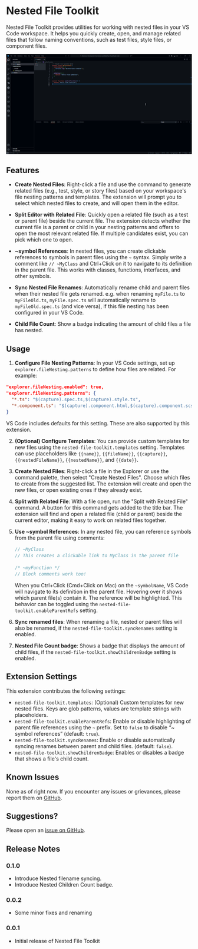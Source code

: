 # Nested File Toolkit

Nested File Toolkit provides utilities for working with nested files in your VS Code workspace. It helps you quickly create, open, and manage related files that follow naming conventions, such as test files, style files, or component files.

![Demo Gif](./demo.gif)

## Features

- **Create Nested Files**: Right-click a file and use the command to generate related files (e.g., test, style, or story files) based on your workspace's file nesting patterns and templates. The extension will prompt you to select which nested files to create, and will open them in the editor.

- **Split Editor with Related File**: Quickly open a related file (such as a test or parent file) beside the current file. The extension detects whether the current file is a parent or child in your nesting patterns and offers to open the most relevant related file. If multiple candidates exist, you can pick which one to open.

- **~symbol References**: In nested files, you can create clickable references to symbols in parent files using the `~` syntax. Simply write a comment like `// ~MyClass` and Ctrl+Click on it to navigate to its definition in the parent file. This works with classes, functions, interfaces, and other symbols.

- **Sync Nested File Renames**: Automatically rename child and parent files when their nested file gets renamed. e.g. when renaming `myFile.ts` to `myFileOld.ts`, `myFile.spec.ts` will automatically rename to `myFileOld.spec.ts` (and vice versa), if this file nesting has been configured in your VS Code.

- **Child File Count**: Show a badge indicating the amount of child files a file has nested.

## Usage

1. **Configure File Nesting Patterns**: In your VS Code settings, set up `explorer.fileNesting.patterns` to define how files are related. For example:

```json
"explorer.fileNesting.enabled": true,
"explorer.fileNesting.patterns": {
  "*.ts": "$(capture).spec.ts,$(capture).style.ts",
  "*.component.ts": "$(capture).component.html,$(capture).component.scss"
}
```
VS Code includes defaults for this setting. These are also supported by this extension.

2. **(Optional) Configure Templates**: You can provide custom templates for new files using the `nested-file-toolkit.templates` setting. Templates can use placeholders like `{{name}}`, `{{fileName}}`, `{{capture}}`, `{{nestedFileName}}`, `{{nestedName}}`, and `{{date}}`.

3. **Create Nested Files**: Right-click a file in the Explorer or use the command palette, then select "Create Nested Files". Choose which files to create from the suggested list. The extension will create and open the new files, or open existing ones if they already exist.

4. **Split with Related File**: With a file open, run the "Split with Related File" command. A button for this command gets added to the title bar. The extension will find and open a related file (child or parent) beside the current editor, making it easy to work on related files together.

5. **Use ~symbol References**: In any nested file, you can reference symbols from the parent file using comments:
   ```typescript
   // ~MyClass
   // This creates a clickable link to MyClass in the parent file
   
   /* ~myFunction */
   // Block comments work too!
   ```
   When you Ctrl+Click (Cmd+Click on Mac) on the `~symbolName`, VS Code will navigate to its definition in the parent file. Hovering over it shows which parent file(s) contain it. The reference will be highlighted. This behavior can be toggled using the `nested-file-toolkit.enableParentRefs` setting.

6. **Sync renamed files**: When renaming a file, nested or parent files will also be renamed, if the `nested-file-toolkit.syncRenames` setting is enabled.

7. **Nested File Count badge**: Shows a badge that displays the amount of child files, if the `nested-file-toolkit.showChildrenBadge` setting is enabled.

## Extension Settings

This extension contributes the following settings:
- `nested-file-toolkit.templates`: (Optional) Custom templates for new nested files. Keys are glob patterns, values are template strings with placeholders.
- `nested-file-toolkit.enableParentRefs`: Enable or disable highlighting of parent file references using the `~` prefix. Set to `false` to disable “~ symbol references” (default: `true`).
- `nested-file-toolkit.syncRenames`: Enable or disable automatically syncing renames between parent and child files. (default: `false`).
- `nested-file-toolkit.showChildrenBadge`: Enables or disables a badge that shows a file's child count.

## Known Issues

None as of right now. If you encounter any issues or grievances, please report them on [GitHub](https://github.com/Naamloos/nested_file_toolkit/issues).

## Suggestions?

Please open an [issue on GitHub](https://github.com/Naamloos/nested_file_toolkit/issues).

## Release Notes

### 0.1.0

- Introduce Nested filename syncing.
- Introduce Nested Children Count badge.

### 0.0.2

- Some minor fixes and renaming

### 0.0.1

- Initial release of Nested File Toolkit
